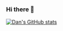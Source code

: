 ### Hi there 👋
[![Dan's GitHub stats](https://github-readme-stats.vercel.app/api?username=dchirst)](https://github.com/dchirst/github-readme-stats)
